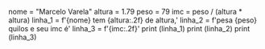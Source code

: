 nome = "Marcelo Varela"
altura = 1.79
peso = 79
imc = peso / (altura * altura)
linha_1 = f'{nome} tem {altura:.2f} de altura,'
linha_2 =  f'pesa {peso} quilos e seu imc é'
linha_3 = f'{imc:.2f}'
print   (linha_1)
print   (linha_2)
print   (linha_3)
